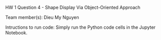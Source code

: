 HW 1 Question 4 - Shape Display Via Object-Oriented Approach

Team member(s): Dieu My Nguyen

Intructions to run code: Simply run the Python code cells in the Jupyter Notebook. 
